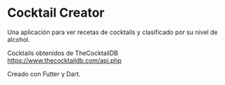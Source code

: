 # Cocktail Creator

Una aplicación para ver recetas de cocktails y clasificado por su nivel de alcohol.

Cocktails obtenidos de TheCocktailDB https://www.thecocktaildb.com/api.php 

Creado con Futter y Dart.

